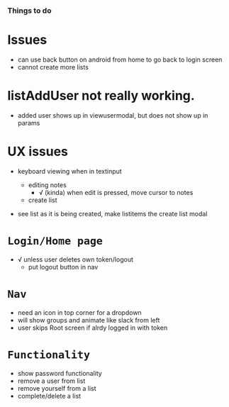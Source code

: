 ### Things to do

# Issues

- can use back button on android from home to go back to login screen
- cannot create more lists

# listAddUser not really working.

- added user shows up in viewusermodal, but does not show up in params

# UX issues

- keyboard viewing when in textinput

  - editing notes
    - √ (kinda) when edit is pressed, move cursor to notes
  - create list

- see list as it is being created, make listitems the create list modal

# `Login/Home page`

- √ unless user deletes own token/logout
  - put logout button in nav

# `Nav`

- need an icon in top corner for a dropdown
- will show groups and animate like slack from left
- user skips Root screen if alrdy logged in with token

# `Functionality`

- show password functionality
- remove a user from list
- remove yourself from a list
- complete/delete a list
